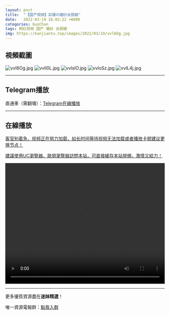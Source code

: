 ```yaml
---
layout: post
title:  "【国产视频】巨骚の婚纱女厨娘"
date:   2022-03-19 16:02:22 +0800
categories: GuoChan
tags: 网红视频 国产 婚纱 女厨娘
img: https://kanjiantu.top/images/2022/03/19/vvl6Og.jpg
---
```



## 視頻截圖

![vvl6Og.jpg](https://kanjiantu.top/images/2022/03/19/vvl6Og.jpg)
![vvll0L.jpg](https://kanjiantu.top/images/2022/03/19/vvll0L.jpg)
![vvlsIO.jpg](https://kanjiantu.top/images/2022/03/19/vvlsIO.jpg)
![vvloSz.jpg](https://kanjiantu.top/images/2022/03/19/vvloSz.jpg)
![vvlL4j.jpg](https://kanjiantu.top/images/2022/03/19/vvlL4j.jpg)

* * *
## Telegram播放

直通車（需翻墻）：[Telegram在線播放](https://t.me/mimeijingxuan/254)

* * *
## 在線播放
<u>客官别着急，视频正在努力加载，如长时间等待视频无法加载或者播放卡顿建议更换节点！</u>

<u>建議使用UC瀏覽器、歐朋瀏覽器訪問本站，可直接緩存本站視頻，激情又給力！</u>
<center><video src="https://cdn.publer.io/uploads/videos/6247e841db2797343b249e41/f811fd0e31295e4889b7b27e7c976199.mp4" width="100%" height="380px" controls="controls"></video></center>


* * *
更多優質資源盡在**迷妹精選**！

唯一資源電報群：[點我入群](https://t.me/mimeijingxuan)


